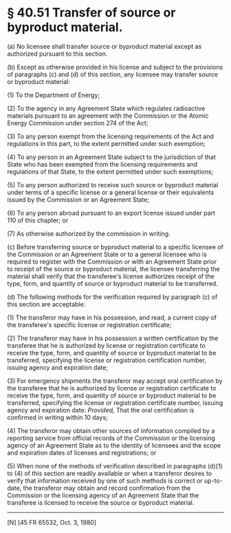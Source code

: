 # § 40.51   Transfer of source or byproduct material.

(a) No licensee shall transfer source or byproduct material except as authorized pursuant to this section.


(b) Except as otherwise provided in his license and subject to the provisions of paragraphs (c) and (d) of this section, any licensee may transfer source or byproduct material:


(1) To the Department of Energy;


(2) To the agency in any Agreement State which regulates radioactive materials pursuant to an agreement with the Commission or the Atomic Energy Commission under section 274 of the Act;


(3) To any person exempt from the licensing requirements of the Act and regulations in this part, to the extent permitted under such exemption;


(4) To any person in an Agreement State subject to the jurisdiction of that State who has been exempted from the licensing requirements and regulations of that State, to the extent permitted under such exemptions;


(5) To any person authorized to receive such source or byproduct material under terms of a specific license or a general license or their equivalents issued by the Commission or an Agreement State;


(6) To any person abroad pursuant to an export license issued under part 110 of this chapter; or


(7) As otherwise authorized by the commission in writing.


(c) Before transferring source or byproduct material to a specific licensee of the Commission or an Agreement State or to a general licensee who is required to register with the Commission or with an Agreement State prior to receipt of the source or byproduct material, the licensee transferring the material shall verify that the transferee's license authorizes receipt of the type, form, and quantity of source or byproduct material to be transferred.


(d) The following methods for the verification required by paragraph (c) of this section are acceptable:


(1) The transferor may have in his possession, and read, a current copy of the transferee's specific license or registration certificate;


(2) The transferor may have in his possession a written certification by the transferee that he is authorized by license or registration certificate to receive the type, form, and quantity of source or byproduct material to be transferred, specifying the license or registration certification number, issuing agency and expiration date;


(3) For emergency shipments the transferor may accept oral certification by the transferee that he is authorized by license or registration certificate to receive the type, form, and quantity of source or byproduct material to be transferred, specifying the license or registration certificate number, issuing agency and expiration date: *Provided,* That the oral certification is confirmed in writing within 10 days;


(4) The transferor may obtain other sources of information compiled by a reporting service from official records of the Commission or the licensing agency of an Agreement State as to the identity of licensees and the scope and expiration dates of licenses and registrations; or


(5) When none of the methods of verification described in paragraphs (d)(1) to (4) of this section are readily available or when a transferor desires to verify that information received by one of such methods is correct or up-to-date, the transferor may obtain and record confirmation from the Commission or the licensing agency of an Agreement State that the transferee is licensed to receive the source or byproduct material.



---

[N] [45 FR 65532, Oct. 3, 1980]





